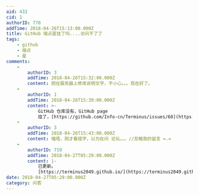 ```yaml
---
aid: 432
cid: 1
authorID: 770
addTime: 2018-04-26T15:13:00.000Z
title: GitHub 端点星挂了吗....访问不了了
tags:
    - github
    - 端点
    - 星
comments:
    -
        authorID: 3
        addTime: 2018-04-26T15:32:00.000Z
        content: 刚在服务器上修改说明文字，不小心。。。现在好了。
    -
        authorID: 1
        addTime: 2018-04-26T15:39:00.000Z
        content: >-
            GitHub 仓库没有，GitHub page
            挂了，[https://github.com/Info-cn/Terminus/issues/60](https://github.com/Info-cn/Terminus/issues/60)
    -
        authorID: 3
        addTime: 2018-04-26T15:43:00.000Z
        content: 喵唔，刚才看错字，以为在问 论坛。。。//忽略我的留言 =.=
    -
        authorID: 719
        addTime: 2018-04-27T05:29:00.000Z
        content: |-
            已更新。  
            [https://terminus2049.github.io/](https://terminus2049.github.io/)
date: 2018-04-27T05:29:00.000Z
category: 问答
---
```



